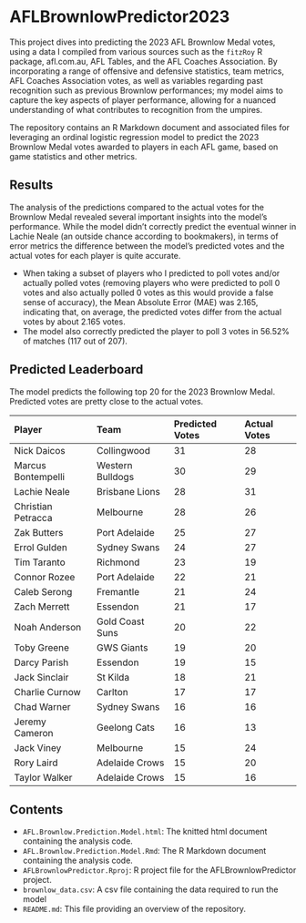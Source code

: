 # AFLBrownlowPredictor2023
This project dives into predicting the 2023 AFL Brownlow Medal votes, using a data I compiled from various sources such as the `fitzRoy` R package, afl.com.au, AFL Tables, and the AFL Coaches Association. By incorporating a range of offensive and defensive statistics, team metrics, AFL Coaches Association votes, as well as variables regarding past recognition such as previous Brownlow performances; my model aims to capture the key aspects of player performance, allowing for a nuanced understanding of what contributes to recognition from the umpires.

The repository contains an R Markdown document and associated files for leveraging an ordinal logistic regression model to predict the 2023 Brownlow Medal votes awarded to players in each AFL game, based on game statistics and other metrics.

## Results
The analysis of the predictions compared to the actual votes for the Brownlow Medal revealed several important insights into the model’s performance. While the model didn’t correctly predict the eventual winner in Lachie Neale (an outside chance according to bookmakers), in terms of error metrics the difference between the model’s predicted votes and the actual votes for each player is quite accurate.
- When taking a subset of players who I predicted to poll votes and/or actually polled votes (removing players who were predicted to poll 0 votes and also actually polled 0 votes as this would provide a false sense of accuracy), the Mean Absolute Error (MAE) was 2.165, indicating that, on average, the predicted votes differ from the actual votes by about 2.165 votes.
- The model also correctly predicted the player to poll 3 votes in 56.52% of matches (117 out of 207).

## Predicted Leaderboard

The model predicts the following top 20 for the 2023 Brownlow Medal. Predicted votes are pretty close to the actual votes.

| Player | Team | Predicted Votes | Actual Votes |
| :----- | :--- | :-------------- | :----------- |
| Nick Daicos | Collingwood | 31 | 28 |
| Marcus Bontempelli | Western Bulldogs | 30 | 29 |
| Lachie Neale | Brisbane Lions | 28 | 31 |
| Christian Petracca | Melbourne | 28 | 26 |
| Zak Butters | Port Adelaide | 25 | 27 |
| Errol Gulden | Sydney Swans | 24 | 27 |
| Tim Taranto | Richmond | 23 | 19 |
| Connor Rozee | Port Adelaide | 22 | 21 |
| Caleb Serong | Fremantle | 21 | 24 |
| Zach Merrett | Essendon | 21 | 17 |
| Noah Anderson	| Gold Coast Suns	| 20 | 22 |
| Toby Greene	| GWS Giants | 19 |	20 |
| Darcy Parish | Essendon	| 19 | 15 |
| Jack Sinclair | St Kilda | 18 |	21 |
| Charlie Curnow | Carlton | 17 |	17 |
| Chad Warner	| Sydney Swans | 16 | 16 |
| Jeremy Cameron | Geelong Cats	| 16 | 13 | 
| Jack Viney | Melbourne | 15	| 24 |
| Rory Laird | Adelaide Crows	| 15 | 20 |
| Taylor Walker	| Adelaide Crows | 15 | 16 |


## Contents
- `AFL.Brownlow.Prediction.Model.html`: The knitted html document containing the analysis code.
- `AFL.Brownlow.Prediction.Model.Rmd`: The R Markdown document containing the analysis code.
- `AFLBrownlowPredictor.Rproj`: R project file for the AFLBrownlowPredictor project.
- `brownlow_data.csv`: A csv file containing the data required to run the model
- `README.md`: This file providing an overview of the repository.

